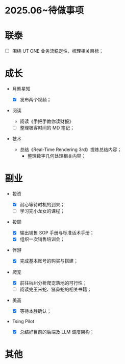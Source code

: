 # 2025.06~待做事项

# 联泰

- [ ] 围绕 UT ONE 业务流稳定性，梳理相关目标；

# 成长

- 月熊星知

  - [x] 发布两个视频；

- 阅读

  - 阅读《手把手教你读财报》
  - [ ] 整理极客时间的 MD 笔记；

- 技术
  - 总结《Real-Time Rendering 3rd》提炼总结内容；
    - 整理数字几何处理相关内容；

# 副业

- 投资

  - [x] 耐心等待时机的到来；
  - [ ] 学习完小龙女的课程；

- 投顾

  - [x] 输出销售 SOP 手册与标准话术手册；
  - [x] 组织一次销售培训会；

- 伴游

  - [x] 完成基本账号的购买与搭建；

- 爬宠

  - [x] 前往杭州分析爬宠落地的可行性；
  - [ ] 阅读完玉米蛇、猪鼻蛇的相关书籍；

- 美高

  - [x] 等待本胜确认；

- Tsing Pilot

  - [x] 总结好目前的后端及 LLM 调度架构；

# 其他
